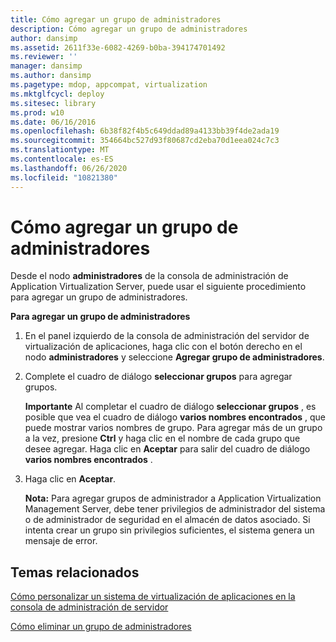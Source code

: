 ```yaml
---
title: Cómo agregar un grupo de administradores
description: Cómo agregar un grupo de administradores
author: dansimp
ms.assetid: 2611f33e-6082-4269-b0ba-394174701492
ms.reviewer: ''
manager: dansimp
ms.author: dansimp
ms.pagetype: mdop, appcompat, virtualization
ms.mktglfcycl: deploy
ms.sitesec: library
ms.prod: w10
ms.date: 06/16/2016
ms.openlocfilehash: 6b38f82f4b5c649ddad89a4133bb39f4de2ada19
ms.sourcegitcommit: 354664bc527d93f80687cd2eba70d1eea024c7c3
ms.translationtype: MT
ms.contentlocale: es-ES
ms.lasthandoff: 06/26/2020
ms.locfileid: "10821380"
---
```

# Cómo agregar un grupo de administradores


Desde el nodo **administradores** de la consola de administración de Application Virtualization Server, puede usar el siguiente procedimiento para agregar un grupo de administradores.

**Para agregar un grupo de administradores**

1.  En el panel izquierdo de la consola de administración del servidor de virtualización de aplicaciones, haga clic con el botón derecho en el nodo **administradores** y seleccione **Agregar grupo de administradores**.

2.  Complete el cuadro de diálogo **seleccionar grupos** para agregar grupos.

    **Importante**  Al completar el cuadro de diálogo **seleccionar grupos** , es posible que vea el cuadro de diálogo **varios nombres encontrados** , que puede mostrar varios nombres de grupo. Para agregar más de un grupo a la vez, presione **Ctrl** y haga clic en el nombre de cada grupo que desee agregar. Haga clic en **Aceptar** para salir del cuadro de diálogo **varios nombres encontrados** .

     

3.  Haga clic en **Aceptar**.

    **Nota:**  Para agregar grupos de administrador a Application Virtualization Management Server, debe tener privilegios de administrador del sistema o de administrador de seguridad en el almacén de datos asociado. Si intenta crear un grupo sin privilegios suficientes, el sistema genera un mensaje de error.

     

## Temas relacionados


[Cómo personalizar un sistema de virtualización de aplicaciones en la consola de administración de servidor](how-to-customize-an-application-virtualization-system-in-the-server-management-console.md)

[Cómo eliminar un grupo de administradores](how-to-delete-an-administrator-group.md)

 

 





